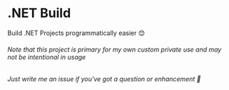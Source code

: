 # .NET Build
Build .NET Projects programmatically easier 😊

###### Note that this project is primary for my own custom private use and may not be intentional in usage
###### Just write me an issue if you've got a question or enhancement 💖

